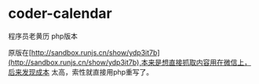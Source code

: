 coder-calendar
==============

程序员老黄历 php版本

原版在[http://sandbox.runjs.cn/show/ydp3it7b](http://sandbox.runjs.cn/show/ydp3it7b),本来是想直接抓取内容用在微信上，后来发现成本
太高，索性就直接用php重写了。
